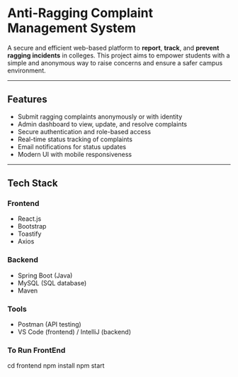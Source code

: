 # Anti-Ragging Complaint Management System

A secure and efficient web-based platform to **report**, **track**, and **prevent ragging incidents** in colleges. This project aims to empower students with a simple and anonymous way to raise concerns and ensure a safer campus environment.

---

## Features

- Submit ragging complaints anonymously or with identity  
- Admin dashboard to view, update, and resolve complaints  
- Secure authentication and role-based access  
- Real-time status tracking of complaints  
- Email notifications for status updates  
- Modern UI with mobile responsiveness  

---

## Tech Stack

### Frontend
- React.js  
- Bootstrap  
- Toastify  
- Axios  

### Backend
- Spring Boot (Java)  
- MySQL (SQL database)  
- Maven  

### Tools
- Postman (API testing)  
- VS Code (frontend) / IntelliJ (backend)

### To Run FrontEnd
cd frontend
npm install
npm start

